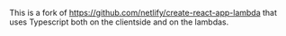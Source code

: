 This is a fork of https://github.com/netlify/create-react-app-lambda that uses Typescript both on the clientside and on the lambdas.

